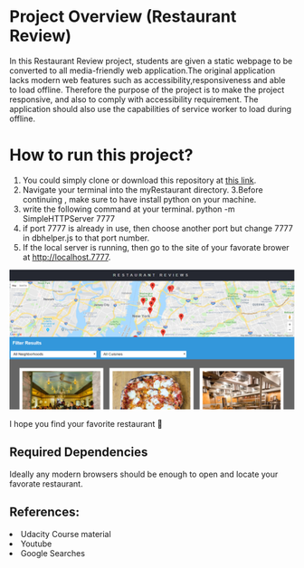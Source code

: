 # Project Overview (Restaurant Review)

In this Restaurant Review project, students are given a static webpage to be converted to all media-friendly web application.The original application lacks modern web features such as accessibility,responsiveness and able to load offline. Therefore the purpose of the project is to make the project responsive, and also to comply with accessibility requirement. The application should also use the capabilities of service worker to load during offline.
 



# How to run this project?

1. You could simply clone or download this repository at [this link](https://github.com/dagbanbia/myRestaurant.git).
2. Navigate your terminal into the myRestaurant directory.
3.Before continuing , make sure to have install python on your machine.
4. write the following command at your terminal. python -m SimpleHTTPServer 7777
5. if port 7777 is already in use, then choose another port but change 7777 in dbhelper.js to that port number.
6. If the local server is running, then go to the site of your favorate brower at http://localhost.7777.

<img src="img/Restaurant_Review.PNG" alt="">

I hope you find your favorite restaurant 🍴

## Required Dependencies

Ideally any modern browsers should be enough to open and locate your favorate restaurant.

## References:

<li>Udacity Course material</li>
<li>Youtube</li>
<li>Google Searches</li>